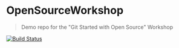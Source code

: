 # OpenSourceWorkshop
> Demo repo for the "Git Started with Open Source" Workshop

[![Build Status](https://api.travis-ci.org/CommunityOfCoders/OpenSourceWorkshop.svg?branch=master)](https://travis-ci.com/CommunityOfCoders/OpenSourceWorkshop)
